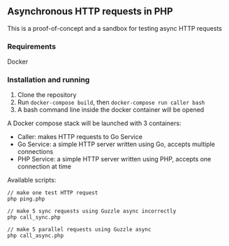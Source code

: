 ## Asynchronous HTTP requests in PHP

This is a proof-of-concept and a sandbox for testing async HTTP requests

### Requirements
Docker

### Installation and running
1. Clone the repository
2. Run `docker-compose build`, then `docker-compose run caller bash`
3. A bash command line inside the docker container will be opened

A Docker compose stack will be launched with 3 containers:
- Caller: makes HTTP requests to Go Service
- Go Service: a simple HTTP server written using Go, accepts multiple connections
- PHP Service: a simple HTTP server written using PHP, accepts one connection at time


Available scripts:

```
// make one test HTTP request
php ping.php

// make 5 sync requests using Guzzle async incorrectly
php call_sync.php

// make 5 parallel requests using Guzzle async
php call_async.php
```
